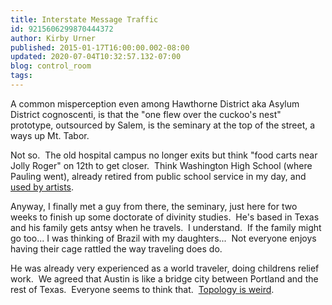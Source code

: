 ```yaml
---
title: Interstate Message Traffic
id: 9215606299870444372
author: Kirby Urner
published: 2015-01-17T16:00:00.002-08:00
updated: 2020-07-04T10:32:57.132-07:00
blog: control_room
tags: 
---
```


[](https://www.flickr.com/photos/kirbyurner/16125867579)

A common misperception even among Hawthorne District aka Asylum District cognoscenti, is that the "one flew over the cuckoo's nest" prototype, outsourced by Salem, is the seminary at the top of the street, a ways up Mt. Tabor.

Not so.  The old hospital campus no longer exits but think "food carts near Jolly Roger" on 12th to get closer.  Think Washington High School (where Pauling went), already retired from public school service in my day, and [used by artists](http://worldgame.blogspot.com/2012/09/the-love-song-of-rbf-movie-review.html).

Anyway, I finally met a guy from there, the seminary, just here for two weeks to finish up some doctorate of divinity studies.  He's based in Texas and his family gets antsy when he travels.  I understand.  If the family might go too... I was thinking of Brazil with my daughters...  Not everyone enjoys having their cage rattled the way traveling does do.

He was already very experienced as a world traveler, doing childrens relief work.  We agreed that Austin is like a bridge city between Portland and the rest of Texas.  Everyone seems to think that.  [Topology is weird](https://www.quantamagazine.org/20150113-a-proof-that-some-spaces-cant-be-cut/).

[](https://www.flickr.com/photos/kirbyurner/16311187092)